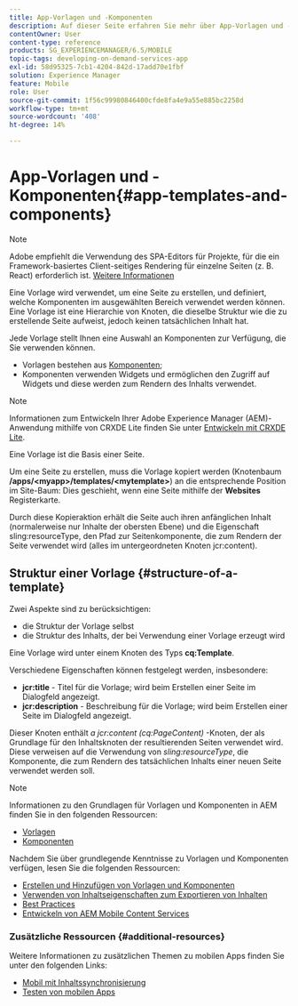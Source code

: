 ```yaml
---
title: App-Vorlagen und -Komponenten
description: Auf dieser Seite erfahren Sie mehr über App-Vorlagen und -Komponenten. Es enthält detaillierte Informationen zur Struktur von Vorlagen.
contentOwner: User
content-type: reference
products: SG_EXPERIENCEMANAGER/6.5/MOBILE
topic-tags: developing-on-demand-services-app
exl-id: 58d95325-7cb1-4204-842d-17add70e1fbf
solution: Experience Manager
feature: Mobile
role: User
source-git-commit: 1f56c99980846400cfde8fa4e9a55e885bc2258d
workflow-type: tm+mt
source-wordcount: '408'
ht-degree: 14%

---
```


# App-Vorlagen und -Komponenten{#app-templates-and-components}

>[!NOTE]
>
>Adobe empfiehlt die Verwendung des SPA-Editors für Projekte, für die ein Framework-basiertes Client-seitiges Rendering für einzelne Seiten (z. B. React) erforderlich ist. [Weitere Informationen](/help/sites-developing/spa-overview.md)

Eine Vorlage wird verwendet, um eine Seite zu erstellen, und definiert, welche Komponenten im ausgewählten Bereich verwendet werden können. Eine Vorlage ist eine Hierarchie von Knoten, die dieselbe Struktur wie die zu erstellende Seite aufweist, jedoch keinen tatsächlichen Inhalt hat.

Jede Vorlage stellt Ihnen eine Auswahl an Komponenten zur Verfügung, die Sie verwenden können.

* Vorlagen bestehen aus [Komponenten](/help/sites-developing/components.md);
* Komponenten verwenden Widgets und ermöglichen den Zugriff auf Widgets und diese werden zum Rendern des Inhalts verwendet.

>[!NOTE]
>
>Informationen zum Entwickeln Ihrer Adobe Experience Manager (AEM)-Anwendung mithilfe von CRXDE Lite finden Sie unter [Entwickeln mit CRXDE Lite](/help/sites-developing/developing-with-crxde-lite.md).

Eine Vorlage ist die Basis einer Seite.

Um eine Seite zu erstellen, muss die Vorlage kopiert werden (Knotenbaum **/apps/&lt;myapp>/templates/&lt;mytemplate>**) an die entsprechende Position im Site-Baum: Dies geschieht, wenn eine Seite mithilfe der **Websites** Registerkarte.

Durch diese Kopieraktion erhält die Seite auch ihren anfänglichen Inhalt (normalerweise nur Inhalte der obersten Ebene) und die Eigenschaft sling:resourceType, den Pfad zur Seitenkomponente, die zum Rendern der Seite verwendet wird (alles im untergeordneten Knoten jcr:content).

## Struktur einer Vorlage {#structure-of-a-template}

Zwei Aspekte sind zu berücksichtigen:

* die Struktur der Vorlage selbst
* die Struktur des Inhalts, der bei Verwendung einer Vorlage erzeugt wird

Eine Vorlage wird unter einem Knoten des Typs **cq:Template**.

Verschiedene Eigenschaften können festgelegt werden, insbesondere:

* **jcr:title** - Titel für die Vorlage; wird beim Erstellen einer Seite im Dialogfeld angezeigt.
* **jcr:description** - Beschreibung für die Vorlage; wird beim Erstellen einer Seite im Dialogfeld angezeigt.

Dieser Knoten enthält *a jcr:content (cq:PageContent)* -Knoten, der als Grundlage für den Inhaltsknoten der resultierenden Seiten verwendet wird. Diese verweisen auf die Verwendung von *sling:resourceType*, die Komponente, die zum Rendern des tatsächlichen Inhalts einer neuen Seite verwendet werden soll.

>[!NOTE]
>
>Informationen zu den Grundlagen für Vorlagen und Komponenten in AEM finden Sie in den folgenden Ressourcen:
>
>* [Vorlagen](/help/sites-developing/templates.md)
>* [Komponenten](/help/sites-developing/components.md)
>

Nachdem Sie über grundlegende Kenntnisse zu Vorlagen und Komponenten verfügen, lesen Sie die folgenden Ressourcen:

* [Erstellen und Hinzufügen von Vorlagen und Komponenten](/help/mobile/mobile-ondemand-app-templates.md)
* [Verwenden von Inhaltseigenschaften zum Exportieren von Inhalten](/help/mobile/on-demand-content-properties-exporting.md)
* [Best Practices](/help/mobile/best-practices-aem-mobile.md)
* [Entwickeln von AEM Mobile Content Services](/help/mobile/developing-content-services.md)

### Zusätzliche Ressourcen {#additional-resources}

Weitere Informationen zu zusätzlichen Themen zu mobilen Apps finden Sie unter den folgenden Links:

* [Mobil mit Inhaltssynchronisierung](/help/mobile/mobile-ondemand-contentsync.md)
* [Testen von mobilen Apps](/help/mobile/develop-mobile-apps-testing.md)
